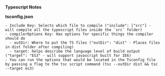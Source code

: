 **Typescript Notes**

  **tsconfig.json**

    - Include Key: Selects which file to compile ("include": ["src"] - will compile all the typescript files inside the `src` folder)
    - compilerOptions Key: Has options for specific things the compiler should do
      - outDir: Where to put the TS files ("outDir": "dist" - Places files in dist folder after compiling)
      - target: helps describe the language level of build output ("target": "ES3" - will support javascript built for IE6)
    - You can run the options that would be located in the Tsconfig file by passing a flag to the tsc script command (tsc --outDir dist && tsc --target es3)
